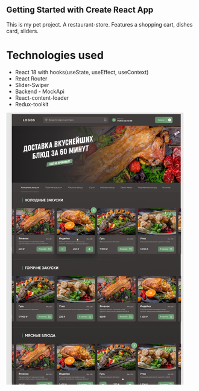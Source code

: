 ## Getting Started with Create React App
This is my pet project. A restaurant-store. Features a shopping cart, dishes card, sliders.

# Technologies used
* React 18 with hooks(useState, useEffect, useContext)
* React Router
* Slider-Swiper
* Backend - MockApi
* React-content-loader
* Redux-toolkit

![Alt text](https://github.com/PavelDonchenko/restaurant-react/blob/master/restaurant.png)
